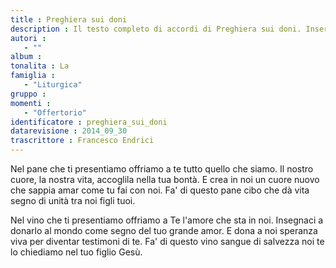 ```yaml
--- 
title : Preghiera sui doni
description : Il testo completo di accordi di Preghiera sui doni. Inseriscila nel tuo canzoniere!
autori : 
   - ""
album : 
tonalita : La
famiglia : 
   - "Liturgica"
gruppo : 
momenti : 
   - "Offertorio"
identificatore : preghiera_sui_doni
datarevisione : 2014_09_30
trascrittore : Francesco Endrici
--- 
```




Nel pane che ti presentiamo
offriamo a te tutto quello che siamo.
Il nostro cuore, la nostra vita,
accoglila nella tua bontà. 
E crea in noi un cuore nuovo 
che sappia amar come tu fai con noi.
Fa' di questo pane cibo che dà vita
segno di unità tra noi figli tuoi.


Nel vino che ti presentiamo
offriamo a Te  l'amore che sta in noi.
Insegnaci a donarlo al mondo
come segno del tuo grande amor. 
E dona a noi speranza viva 
per diventar testimoni di te.
Fa' di questo vino sangue di salvezza
noi te lo chiediamo nel tuo figlio Gesù.


